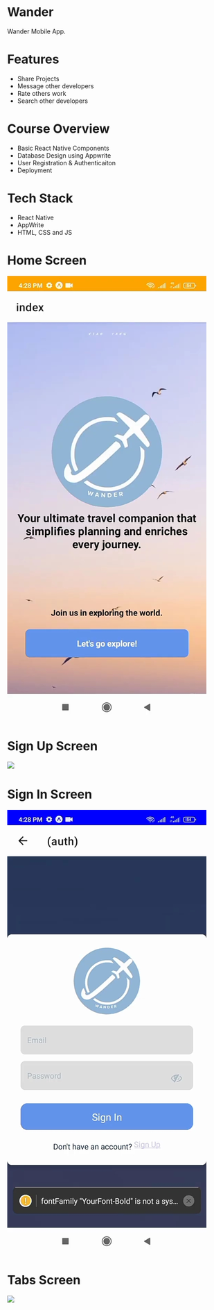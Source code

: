 # Wander
Wander Mobile App.

# Features
* Share Projects
* Message other developers
* Rate others work
* Search other developers

# Course Overview
* Basic React Native Components
* Database Design using Appwrite
* User Registration & Authenticaiton
* Deployment

# Tech Stack
* React Native
* AppWrite
* HTML, CSS and JS

# Home Screen
<img src="assets/images/homescreen.png">  

# Sign Up Screen
<img src="assets/images/sig-nup.png">  

# Sign In Screen
<img src="assets/images/sign-in.png">  

# Tabs Screen
<img src="assets/images/screenshot/tabs.png">  
